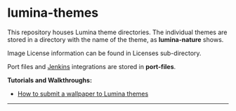# lumina-themes

This repository houses Lumina theme directories. The individual themes are stored in a directory with the name of the theme, as **lumina-nature** shows.

Image License information can be found in Licenses sub-directory.

Port files and [Jenkins](https://jenkins.io/) integrations are stored in **port-files**.

**Tutorials and Walkthroughs:**
 * [How to submit a wallpaper to Lumina themes](https://github.com/trueos/guides/tree/master/lumina-themes-submissions)

---

